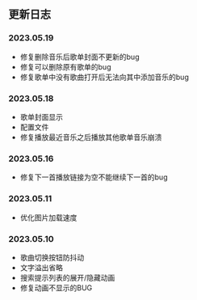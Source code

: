 ## 更新日志

### 2023.05.19
- 修复删除音乐后歌单封面不更新的bug
- 修复可以删除原有歌单的bug
- 修复歌单中没有歌曲打开后无法向其中添加音乐的bug

### 2023.05.18
- 歌单封面显示
- 配置文件
- 修复播放最近音乐之后播放其他歌单音乐崩溃

### 2023.05.16
- 修复下一首播放链接为空不能继续下一首的bug

### 2023.05.11
- 优化图片加载速度

### 2023.05.10
- 歌曲切换按钮防抖动
- 文字溢出省略
- 搜索提示列表的展开/隐藏动画
- 修复动画不显示的BUG
